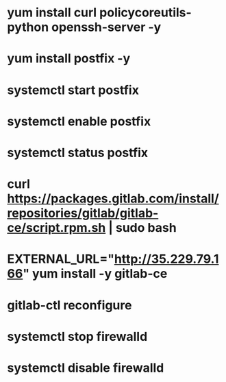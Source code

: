 # yum install curl policycoreutils-python openssh-server   -y 

# yum install postfix   -y  
# systemctl start postfix 
# systemctl enable postfix 
# systemctl status postfix 


# curl https://packages.gitlab.com/install/repositories/gitlab/gitlab-ce/script.rpm.sh | sudo bash 
# EXTERNAL_URL="http://35.229.79.166" yum install -y gitlab-ce 
# gitlab-ctl reconfigure 
# systemctl stop firewalld  
# systemctl disable firewalld
